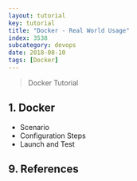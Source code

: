 ```yaml
---
layout: tutorial
key: tutorial
title: "Docker - Real World Usage"
index: 3538
subcategory: devops
date: 2018-08-10
tags: [Docker]
---
```


> Docker Tutorial

## 1. Docker
* Scenario
* Configuration Steps
* Launch and Test


## 9. References
